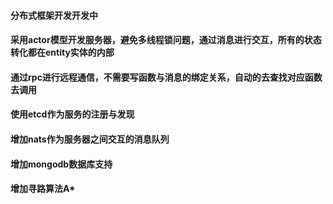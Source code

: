 #### 分布式框架开发开发中
#### 采用actor模型开发服务器，避免多线程锁问题，通过消息进行交互，所有的状态转化都在entity实体的内部
#### 通过rpc进行远程通信，不需要写函数与消息的绑定关系，自动的去查找对应函数去调用
#### 使用etcd作为服务的注册与发现
#### 增加nats作为服务器之间交互的消息队列
#### 增加mongodb数据库支持
#### 增加寻路算法A*
